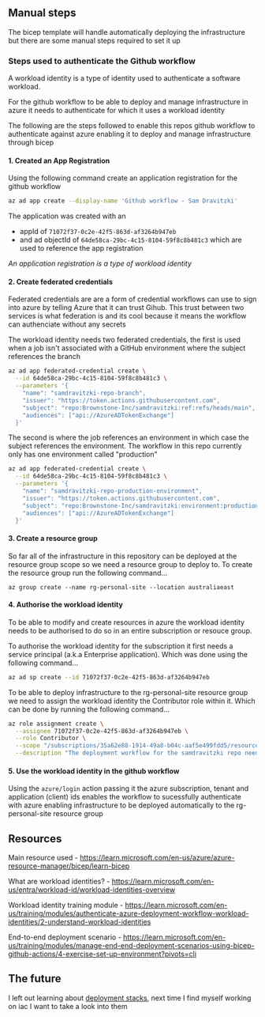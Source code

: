 ## Manual steps

The bicep template will handle automatically deploying the infrastructure but there are some manual steps required to set it up

### Steps used to authenticate the Github workflow

A workload identity is a type of identity used to authenticate a software workload.

For the github workflow to be able to deploy and manage infrastructure in azure it needs to authenticate for which it uses a workload identity

The following are the steps followed to enable this repos github workflow to authenticate against azure enabling it to deploy and manage infrastructure through bicep

#### 1. Created an App Registration

Using the following command create an application registration for the github workflow

```bash
az ad app create --display-name 'Github workflow - Sam Dravitzki'
```

The application was created with an

- appId of `71072f37-0c2e-42f5-863d-af3264b947eb`
- and ad objectId of `64de58ca-29bc-4c15-8104-59f8c8b481c3`
  which are used to reference the app registration

_An application registration is a type of workload identity_

#### 2. Create federated credentials

Federated credentials are are a form of credential workflows can use to sign into azure by telling Azure that it can trust Gihub. This trust between two services is what federation is and its cool because it means the workflow can authenciate without any secrets

The workload identity needs two federated credentials, the first is used when a job isn't associated with a GitHub environment where the subject references the branch

```bash
az ad app federated-credential create \
  --id 64de58ca-29bc-4c15-8104-59f8c8b481c3 \
  --parameters '{
    "name": "samdravitzki-repo-branch",
    "issuer": "https://token.actions.githubusercontent.com",
    "subject": "repo:Brownstone-Inc/samdravitzki:ref:refs/heads/main",
    "audiences": ["api://AzureADTokenExchange"]
  }'
```

The second is where the job references an environment in which case the subject references the environment. The workflow in this repo currently only has one environment called "production"

```bash
az ad app federated-credential create \
  --id 64de58ca-29bc-4c15-8104-59f8c8b481c3 \
  --parameters '{
    "name": "samdravitzki-repo-production-environment",
    "issuer": "https://token.actions.githubusercontent.com",
    "subject": "repo:Brownstone-Inc/samdravitzki:environment:production",
    "audiences": ["api://AzureADTokenExchange"]
  }'
```

#### 3. Create a resource group

So far all of the infrastructure in this repository can be deployed at the resource group scope so we need a resource group to deploy to. To create the resource group run the following command...

```
az group create --name rg-personal-site --location australiaeast
```

#### 4. Authorise the workload identity

To be able to modify and create resources in azure the workload identity needs to be authorised to do so in an entire subscription or resouce group.

To authorise the workload identity for the subscription it first needs a service principal (a.k.a Enterprise application). Which was done using the following command...

```bash
az ad sp create --id 71072f37-0c2e-42f5-863d-af3264b947eb
```

To be able to deploy infrastructure to the rg-personal-site resource group we need to assign the workload identity the Contributor role within it. Which can be done by running the following command...

```bash
az role assignment create \
  --assignee 71072f37-0c2e-42f5-863d-af3264b947eb \
  --role Contributor \
  --scope "/subscriptions/35a62e88-1914-49a8-b04c-aaf5e499fdd5/resourceGroups/rg-personal-site" \
  --description "The deployment workflow for the samdravitzki repo needs to be able to create resources within the rg-personal-site resource group"
```

#### 5. Use the workload identity in the github workflow

Using the `azure/login` action passing it the azure subscription, tenant and application (client) ids enables the workflow to sucessfully authenticate with azure enabling infrastructure to be deployed automatically to the rg-personal-site resource group

## Resources

Main resource used - https://learn.microsoft.com/en-us/azure/azure-resource-manager/bicep/learn-bicep

What are workload identities? - https://learn.microsoft.com/en-us/entra/workload-id/workload-identities-overview

Workload identity training module - https://learn.microsoft.com/en-us/training/modules/authenticate-azure-deployment-workflow-workload-identities/2-understand-workload-identities

End-to-end deployment scenario - https://learn.microsoft.com/en-us/training/modules/manage-end-end-deployment-scenarios-using-bicep-github-actions/4-exercise-set-up-environment?pivots=cli

## The future

I left out learning about [deployment stacks](https://learn.microsoft.com/en-us/training/modules/introduction-to-deployment-stacks/), next time I find myself working on iac I want to take a look into them
